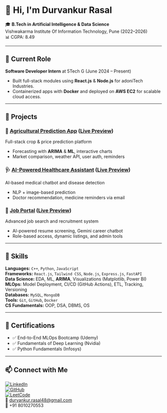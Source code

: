 # 👋 Hi, I'm Durvankur Rasal

🎓 **B.Tech in Artificial Intelligence & Data Science**  
Vishwakarma Institute Of Information Technology, Pune (2022–2026)  
📊 CGPA: 8.49  

---

## 💼 Current Role
**Software Developer Intern** at 5Tech G (June 2024 – Present)  
- Built full-stack modules using **React.js** & **Node.js** for adoniTech Industries.  
- Containerized apps with **Docker** and deployed on **AWS EC2** for scalable cloud access.

---

## 🚀 Projects

### 🌾 [Agricultural Prediction App](https://github.com/Durvankur-Rasal/AgriPredict) ([Live Preview](https://agri-predict-omega.vercel.app))
Full-stack crop & price prediction platform  
- Forecasting with **ARIMA** & **ML**, interactive charts  
- Market comparison, weather API, user auth, reminders

### 🩺 [AI-Powered Healthcare Assistant](https://github.com/vishaldjagdale/Health/tree/release) ([Live Preview](https://agri-predict-omega.vercel.app))
AI-based medical chatbot and disease detection  
- NLP + image-based prediction  
- Doctor recommendation, medicine reminders via email

### 💼 [Job Portal](https://github.com/Durvankur-Rasal/Job_Portal-) ([Live Preview](https://job-portal-ten-puce.vercel.app/))
Advanced job search and recruitment system  
- AI-powered resume screening, Gemini career chatbot  
- Role-based access, dynamic listings, and admin tools

---

## 🧠 Skills

**Languages:** `C++`, `Python`, `JavaScript`  
**Frameworks:** `React.js`, `Tailwind CSS`, `Node.js`, `Express.js`, `FastAPI`  
**Data Science:** EDA, ML, **ARIMA**, Visualizations (Matplotlib, Power BI)  
**MLOps:** Model Deployment, CI/CD (GitHub Actions), ETL, Tracking, Versioning  
**Databases:** `MySQL`, `MongoDB`  
**Tools:** `Git`, `GitHub`, `Docker`  
**CS Fundamentals:** OOP, DSA, DBMS, OS  

---

## 📜 Certifications

- ✅ End-to-End MLOps Bootcamp (Udemy)  
- ✅ Fundamentals of Deep Learning (Nvidia)  
- ✅ Python Fundamentals (Infosys)

---

## 📫 Connect with Me

[![LinkedIn](https://img.shields.io/badge/-LinkedIn-0077B5?style=flat&logo=linkedin)](https://linkedin.com/in/durvankurrasal)  
[![GitHub](https://img.shields.io/badge/-GitHub-181717?style=flat&logo=github)](https://github.com/Durvankur-Rasal)  
[![LeetCode](https://img.shields.io/badge/-LeetCode-FFA116?style=flat&logo=leetcode)](https://leetcode.com/u/Durvankur_R_Rasal/)  
📧 durvankur.rasal48@gmail.com  
📱 +91 8010270553
